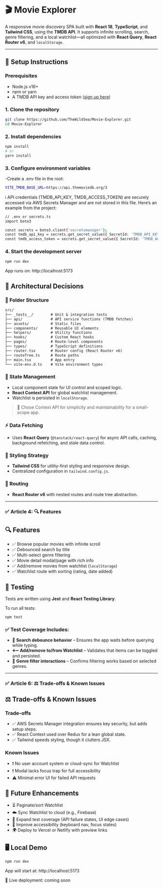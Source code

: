 # 🎬 Movie Explorer

A responsive movie discovery SPA built with **React 18**, **TypeScript**, and **Tailwind CSS**, using the **TMDB API**. It supports infinite scrolling, search, genre filtering, and a local watchlist—all optimized with **React Query**, **React Router v6**, and `localStorage`.

---

## 🚀 Setup Instructions

### Prerequisites

- Node.js v16+
- npm or yarn
- A TMDB API key and access token ([sign up here](https://developer.themoviedb.org))

### 1. Clone the repository

```bash
git clone https://github.com/TheWildSea/Movie-Explorer.git
cd Movie-Explorer
```

### 2. Install dependencies

```bash
npm install
# or
yarn install
```

### 3. Configure environment variables

-Create a .env file in the root:
```bash
VITE_TMDB_BASE_URL=https://api.themoviedb.org/3
```
ℹ️ API credentials (TMDB_API_KEY, TMDB_ACCESS_TOKEN) are securely accessed via AWS Secrets Manager and are not stored in this file. Here’s an example from the project:
```bash
// .env or secrets.ts
import boto3

const secrets = boto3.client('secretsmanager');
const tmdb_api_key = secrets.get_secret_value({ SecretId: 'TMDB_API_KEY' }).SecretString;
const tmdb_access_token = secrets.get_secret_value({ SecretId: 'TMDB_ACCESS_TOKEN' }).SecretString;
```

### 4. Start the development server

```bash
npm run dev
```
App runs on: http://localhost:5173


## 🧠 Architectural Decisions

### 📁 Folder Structure

```txt
src/
├── _tests__/        # Unit & integration tests
├── api/             # API service functions (TMDB fetches)
├── assets/          # Static files
├── components/      # Reusable UI elements
├── helpers/         # Utility functions
├── hooks/           # Custom React hooks
├── pages/           # Route-level components
├── types/           # TypeScript definitions
├── router.tsx       # Router config (React Router v6)
├── routeTree.ts     # Route paths
├── main.tsx         # App entry
└── vite-env.d.ts    # Vite environment types
```

### 🧩 State Management

- Local component state for UI control and scoped logic.
- **React Context API** for global watchlist management.
- Watchlist is persisted in `localStorage`.

> 📌 Chose Context API for simplicity and maintainability for a small-scope app.

### ⚡ Data Fetching

- Uses **React Query** (`@tanstack/react-query`) for async API calls, caching, background refetching, and stale data control.

### 🎨 Styling Strategy

- **Tailwind CSS** for utility-first styling and responsive design.
- Centralized configuration in `tailwind.config.js`.

### 🚦 Routing

- **React Router v6** with nested routes and route tree abstraction.


---

### ✅ Article 4: 🔍 Features


## 🔍 Features

- ✅ Browse popular movies with infinite scroll
- ✅ Debounced search by title
- ✅ Multi-select genre filtering
- ✅ Movie detail modal/page with rich info
- ✅ Add/remove movies from watchlist (`localStorage`)
- ✅ Watchlist route with sorting (rating, date added)

## 🧪 Testing

Tests are written using **Jest** and **React Testing Library**.

To run all tests:

```bash
npm test
```
### ✅ Test Coverage Includes:

- 🔁 **Search debounce behavior** – Ensures the app waits before querying while typing.
- ➕➖ **Add/remove to/from Watchlist** – Validates that items can be toggled and persisted.
- 🔘 **Genre filter interactions** – Confirms filtering works based on selected genres.


---

### ✅ Article 6: ⚖️ Trade-offs & Known Issues


## ⚖️ Trade-offs & Known Issues

### Trade-offs

- ✅ AWS Secrets Manager integration ensures key security, but adds setup steps.
- ✅ React Context used over Redux for a lean global state.
- ✅ Tailwind speeds styling, though it clutters JSX.

### Known Issues

- ❗ No user account system or cloud-sync for Watchlist
- ❗ Modal lacks focus trap for full accessibility
- ⚠️ Minimal error UI for failed API requests

## 🔮 Future Enhancements

- ⏳ Paginate/sort Watchlist
- ☁️ Sync Watchlist to cloud (e.g., Firebase)
- 🧪 Expand test coverage (API failure states, UI edge cases)
- 🔎 Improve accessibility (keyboard nav, focus states)
- 🌍 Deploy to Vercel or Netlify with preview links

## 🖥 Local Demo

```bash
npm run dev
```
App will start at: http://localhost:5173

🔗 Live deployment: coming soon


